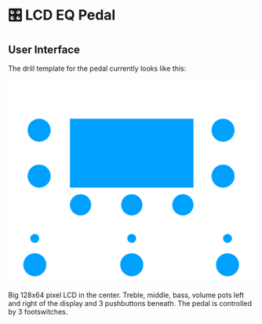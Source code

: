 # 🎛 LCD EQ Pedal

## User Interface

The drill template for the pedal currently looks like this:

![Drill Template](drill_template.jpg)

Big 128x64 pixel LCD in the center.
Treble, middle, bass, volume pots left and right of the display and 3 pushbuttons beneath.
The pedal is controlled by 3 footswitches.
